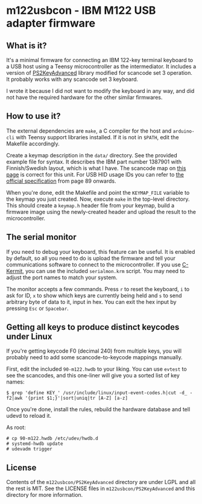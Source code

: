 # m122usbcon - IBM M122 USB adapter firmware

## What is it?

It's a minimal firmware for connecting an IBM 122-key terminal keyboard to a USB host using a Teensy microcontroller as the intermediator. It includes a version of [PS2KeyAdvanced](https://github.com/techpaul/PS2KeyAdvanced.git) library modified for scancode set 3 operation. It probably works with any scancode set 3 keyboard.

I wrote it because I did not want to modify the keyboard in any way, and did not have the required hardware for the other similar firmwares.

## How to use it?

The external dependencies are `make`, a C compiler for the host and `arduino-cli` with Teensy support libraries installed. If it is not in `$PATH`, edit the Makefile accordingly.

Create a keymap description in the `data/` directory. See the provided example file for syntax. It describes the IBM part number 1387901 with Finnish/Swedish layout, which is what I have. The scancode map on [this page](https://www.seasip.info/VintagePC/ibm_1390876.html) is correct for this unit. For USB HID usage IDs you can refer to [the official specification](https://usb.org/sites/default/files/hut1_5.pdf) from page 89 onwards.

When you're done, edit the Makefile and point the `KEYMAP_FILE` variable to the keymap you just created. Now, execute `make` in the top-level directory. This should create a `keymap.h` header file from your keymap, build a firmware image using the newly-created header and upload the result to the microcontroller.

## The serial monitor

If you need to debug your keyboard, this feature can be useful. It is enabled by default, so all you need to do is upload the firmware and tell your communications software to connect to the microcontroller. If you use [C-Kermit](https://www.kermitproject.org/), you can use the included `serialmon.krm` script. You may need to adjust the port names to match your system.

The monitor accepts a few commands. Press `r` to reset the keyboard, `i` to ask for ID, `x` to show which keys are currently being held and `s` to send arbitrary byte of data to it, input in hex. You can exit the hex input by pressing `Esc` or `Spacebar`.

## Getting all keys to produce distinct keycodes under Linux

If you're getting keycode F0 (decimal 240) from multiple keys, you will probably need to add some scancode-to-keycode mappings manually.

First, edit the included  `90-m122.hwdb` to your liking. You can use `evtest` to see the scancodes, and this one-liner will give you a sorted list of key names:

```
$ grep 'define KEY_' /usr/include/linux/input-event-codes.h|cut -d_ -f2|awk '{print $1;}'|sort|uniq|tr [A-Z] [a-z]
```

Once you're done, install the rules, rebuild the hardware database and tell udevd to reload it.

As root:
```
# cp 90-m122.hwdb /etc/udev/hwdb.d
# systemd-hwdb update
# udevadm trigger
```

## License

Contents of the `m122usbcon/PS2KeyAdvanced` directory are under LGPL and all the rest is MIT. See the LICENSE files in `m122usbcon/PS2KeyAdvanced` and this directory for more information.

